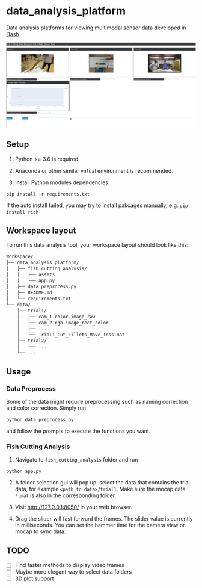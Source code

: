 # data_analysis_platform

Data analysis platforms for viewing multimodal sensor data developed in [Dash](https://dash.plotly.com/introduction).

![Data analysis platform user interface](/demo.png)

## Setup
1. Python >= 3.6 is required.

2. Anaconda or other similar virtual environment is recommended.
 
3. Install Python modules dependencies.
```
pip install -r requirements.txt
``` 
If the auto install failed, you may try to install pakcages manually, e.g. `pip install rich`

## Workspace layout
To run this data analysis tool, your workspace layout should look like this:
```
Workspace/
├── data_analysis_platform/
│   ├── fish_cutting_analysis/
│   │   ├── assets
│   │   └── app.py
│   ├── data_preprocess.py
│   ├── README.md
│   └── requirements.txt
└── data/
    ├── trial1/
    │   ├── cam_1-color-image_raw
    │   ├── cam_2-rgb-image_rect_color
    │   ├── ...
    │   └── Trial1_Cut_Fillets_Move_Toss.mat
    ├── trial2/
    │   └── ...
    └── ...
```

## Usage
### Data Preprocess
Some of the data might require preprocessing such as naming correction and color correction. Simply run
```
python data_preprocess.py
```
and follow the prompts to execute the functions you want.
### Fish Cutting Analysis
1. Navigate to `fish_cutting_analysis` folder and run 
```
python app.py
```

2. A folder selection gui will pop up, select the data that contains the trial data, for example `<path_to_data>/trial1`. 
   Make sure the mocap data `*.mat` is also in the corresponding folder.

3. Visit http://127.0.0.1:8050/ in your web browser.

4. Drag the slider will fast forward the frames. The slider value is currently in milliseconds. 
   You can set the hammer time for the camera view or mocap to sync data.



## TODO
- [ ] Find faster methods to display video frames
- [ ] Maybe more elegant way to select data folders
- [ ] 3D plot support
